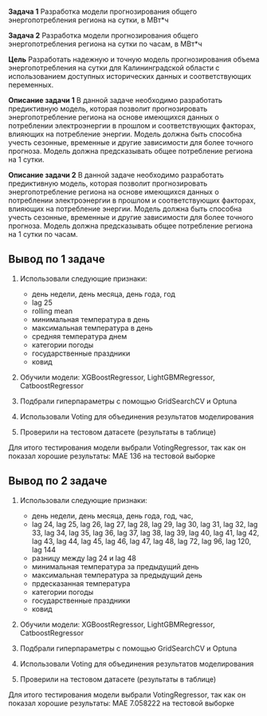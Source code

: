 **Задача 1**
Разработка модели прогнозирования общего энергопотребления региона на сутки, в МВт*ч

**Задача 2**
Разработка модели прогнозирования общего энергопотребления региона на сутки по часам, в МВт*ч

**Цель**
Разработать надежную и точную модель прогнозирования объема энергопотребления на сутки для Калининградской области с использованием доступных исторических данных и соответствующих переменных.

**Описание задачи 1**
В данной задаче необходимо разработать предиктивную модель, которая позволит прогнозировать энергопотребление региона на основе имеющихся данных о потреблении электроэнергии в прошлом и соответствующих факторах, влияющих на потребление энергии. Модель должна быть способна учесть сезонные, временные и другие зависимости для более точного прогноза. Модель должна предсказывать общее потребление региона на 1 сутки.

**Описание задачи 2**
В данной задаче необходимо разработать предиктивную модель, которая позволит прогнозировать энергопотребление региона на основе имеющихся данных о потреблении электроэнергии в прошлом и соответствующих факторах, влияющих на потребление энергии. Модель должна быть способна учесть сезонные, временные и другие зависимости для более точного прогноза. Модель должна предсказывать общее потребление региона на 1 сутки по часам.

## Вывод по 1 задаче
1. Использовали следующие признаки:
    - день недели, день месяца, день года, год
    - lag 25
    - rolling mean
    - минимальная температура в день
    - максимальная температура в день
    - средняя температура днем
    - категории погоды
    - государственные праздники
    - ковид

2. Обучили модели: XGBoostRegressor, LightGBMRegressor, CatboostRegressor
3. Подбрали гиперпараметры с помощью GridSearchCV и Optuna
4. Использовали Voting для объединения результатов моделирования
5. Проверили на тестовом датасете (результаты в таблице)

Для итого тестирования модели выбрали VotingRegressor, так как он показал хорошие результаты: MAE 136 на тестовой выборке

## Вывод по 2 задаче

1. Использовали следующие признаки:
    - день недели, день месяца, день года, год, час, 
    - lag 24, lag 25, lag 26, lag 27, lag 28, lag 29, lag 30, lag 31, lag 32, lag 33, lag 34, lag 35, lag 36, lag 37, lag 38, lag 39, lag 40, lag 41, lag 42, lag 43, lag 44, lag 45, lag 46, lag 47, lag 48, lag 72, lag 96, lag 120, lag 144
    - разницу между lag 24 и lag 48
    - минимальная температура за предыдущий день
    - максимальная температура за предыдущий день
    - прдесказанная температура
    - категории погоды
    - государственные праздники
    - ковид

2. Обучили модели: XGBoostRegressor, LightGBMRegressor, CatboostRegressor
3. Подбрали гиперпараметры с помощью GridSearchCV и Optuna
4. Использовали Voting для объединения результатов моделирования
5. Проверили на тестовом датасете (результаты в таблице)

Для итого тестирования модели выбрали VotingRegressor, так как он показал хорошие результаты: MAE 7.058222 на тестовой выборке
